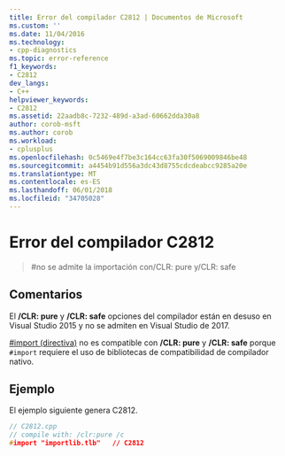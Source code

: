 ```yaml
---
title: Error del compilador C2812 | Documentos de Microsoft
ms.custom: ''
ms.date: 11/04/2016
ms.technology:
- cpp-diagnostics
ms.topic: error-reference
f1_keywords:
- C2812
dev_langs:
- C++
helpviewer_keywords:
- C2812
ms.assetid: 22aadb8c-7232-489d-a3ad-60662dda30a8
author: corob-msft
ms.author: corob
ms.workload:
- cplusplus
ms.openlocfilehash: 0c5469e4f7be3c164cc63fa30f5069009846be48
ms.sourcegitcommit: a4454b91d556a3dc43d8755cdcdeabcc9285a20e
ms.translationtype: MT
ms.contentlocale: es-ES
ms.lasthandoff: 06/01/2018
ms.locfileid: "34705028"
---
```

# <a name="compiler-error-c2812"></a>Error del compilador C2812

> \#no se admite la importación con/CLR: pure y/CLR: safe

## <a name="remarks"></a>Comentarios

El **/CLR: pure** y **/CLR: safe** opciones del compilador están en desuso en Visual Studio 2015 y no se admiten en Visual Studio de 2017.

[#import (directiva)](../../preprocessor/hash-import-directive-cpp.md) no es compatible con **/CLR: pure** y **/CLR: safe** porque `#import` requiere el uso de bibliotecas de compatibilidad de compilador nativo.

## <a name="example"></a>Ejemplo

El ejemplo siguiente genera C2812.

```cpp
// C2812.cpp
// compile with: /clr:pure /c
#import "importlib.tlb"   // C2812
```